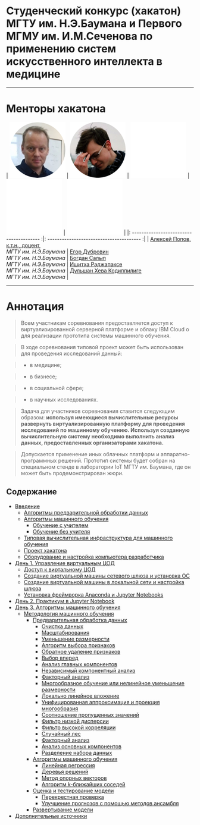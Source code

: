 # Cтуденческий конкурс (хакатон) МГТУ им. Н.Э.Баумана и Первого МГМУ им. И.М.Сеченова по применению систем искусственного интеллекта в медицине

---

# Менторы хакатона


|   <img src="assets/aleksei_popov.png" width="150"> |  <img src="assets/egor_dubrovin.png" width="150">  |  <img src="assets/anon.png" width="150">  |  <img src="assets/anon.png" width="150">  |  <img src="assets/anon.png" width="150">  |
|: --------------------------------------- :|: --------------------------------------- :|
|   [Алексей Попов, к.т.н., доцент](mailto:alexpopov@bmstu.ru), <br> *МГТУ им. Н.Э.Баумана*   |   [Егор Дубровин](mailto:dubrovin.en@ya.ru)  <br>  *МГТУ им. Н.Э.Баумана*    |   [Богдан Салып](mailto:bogdansalyp@gmail.com)  <br>  *МГТУ им. Н.Э.Баумана*    |   [Ишитха Раджапаксе](mailto:ishitha.anjana@gmail.com)  <br>  *МГТУ им. Н.Э.Баумана*    |   [Дульшан Хева Кодиппилиге](mailto:dulshanbhashitha@gmail.com)  <br>  *МГТУ им. Н.Э.Баумана*    | 

---
	

# Аннотация <a name="0"></a>

> Всем участникам соревнования предоставляется доступ к виртуализированной серверной платформе и облаку IBM Cloud о для реализации прототипа системы машинного обучения. 

> В ходе соревнования типовой проект может быть использован для проведения исследований данный: 

> - в медицине; 

> - в бизнесе; 

> - в социальной сфере;

> - в научных исследованиях.

> Задача для участников соревнования ставится следующим образом: **используя имеющиеся вычислительные ресурсы развернуть виртуализированную платформу для проведения исследований по машинному обучению. Используя  созданную вычислительную систему необходимо выполнить анализ данных, предоставленных организаторами хакатона.** 

> Допускается применение иных облачных платформ и аппаратно-программных решений. Прототип системы будет собран на специальном стенде в лаборатории IoT МГТУ им. Баумана, где он может быть продемонстрирован жюри. 



## Содержание
- [Введение](#1)
	- [Алгоритмы предварительной обработки данных](#1_1)
	- [Алгоритмы машинного обучения](#1_2)
		- [Обучение с учителем](#1_2_1)
		- [Обучение без учителя](#1_2_2)
	- [Типовая вычислительная инфраструктура для машинного обучения ](#1_3)
	- [Проект хакатона](#1_4)
	- [Оборудование и настройка компьютера разработчика](#1_5)
- [День 1. Управление виртуальным ЦОД](#2)
	- [Доступ к виртальному ЦОД](#21)
	- [Создание виртуальной машины сетевого шлюза и установка ОС](#22)
	- [Создание виртуальной машины в локальной сети и настройка шлюза](#24)
	- [Уcтановка фреймворка Anaconda и Jupyter Notebooks](#25)
- [День 2. Практикум в Jupyter Notebook](#3)
- [День 3. Алгоритмы машинного обучения](#4)
	- [Методология машинного обучения](#4_1)
		- [Предварительная обработка данных](#4_1_1)
			- [Очистка данных](#4_1_1_1)
			- [Масштабирования](#4_1_1_2)
			- [Уменьшение размерности](#4_1_1_3)
			- [Алгоритм выбора признаков](#4_1_1_4)
			- [Обратное удаление признаков](#4_1_1_5)
			- [Выбор вперед](#4_1_1_6)
			- [Анализ главных компонентов](#4_1_1_7)
			- [Независимый компонентный анализ](#4_1_1_8)
			- [Факторный анализ](#4_1_1_9)
			- [Многообразное обучение или нелинейное уменьшение размерности](#4_1_1_10)
			- [Локально линейное вложение](#4_1_1_11)
			- [Унифицированная аппроксимация и проекция многообразия](#4_1_1_12)
			- [Соотношение пропущенных значений](#4_1_1_13)
			- [Фильтр низкой дисперсии](#4_1_1_14)
			- [Фильтр высокой корреляции](#4_1_1_15)
			- [Случайный лес](#4_1_1_16)
			- [Факторный анализ](#4_1_1_17)
			- [Анализ основных компонентов](#4_1_1_18)
			- [Разделение набора данных](#4_1_1_19)
		- [Алгоритмы машинного обучения](#4_1_2)
			- [ Линейная регрессия](#4_1_2_1)
			- [ Деревья решений](#4_1_2_2)
			- [ Метод опорных векторов](#4_1_2_3)
			- [ Алгоритм k-ближайших соседей](#4_1_2_4)
		- [Оценка и тестирование модели](#4_1_3)
			- [ Перекрестная проверка](#4_1_3_1)
			- [ Улучшение прогнозов с помощью методов ансамбля](#4_1_3_2)
		- [ Развертывание модели](#4_1_4)
- [Дополнительные источники](#a001)
